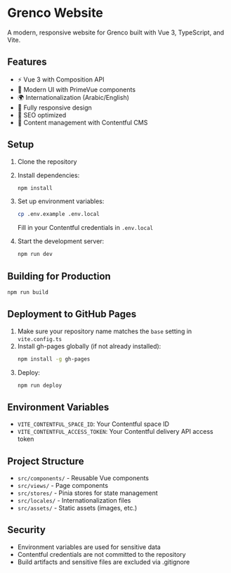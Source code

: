 # Grenco Website

A modern, responsive website for Grenco built with Vue 3, TypeScript, and Vite.

## Features

- ⚡️ Vue 3 with Composition API
- 🎨 Modern UI with PrimeVue components
- 🌍 Internationalization (Arabic/English)
- 📱 Fully responsive design
- 🎯 SEO optimized
- 🔄 Content management with Contentful CMS

## Setup

1. Clone the repository
2. Install dependencies:
   ```bash
   npm install
   ```

3. Set up environment variables:
   ```bash
   cp .env.example .env.local
   ```
   Fill in your Contentful credentials in `.env.local`

4. Start the development server:
   ```bash
   npm run dev
   ```

## Building for Production

```bash
npm run build
```

## Deployment to GitHub Pages

1. Make sure your repository name matches the `base` setting in `vite.config.ts`
2. Install gh-pages globally (if not already installed):
   ```bash
   npm install -g gh-pages
   ```
3. Deploy:
   ```bash
   npm run deploy
   ```

## Environment Variables

- `VITE_CONTENTFUL_SPACE_ID`: Your Contentful space ID
- `VITE_CONTENTFUL_ACCESS_TOKEN`: Your Contentful delivery API access token

## Project Structure

- `src/components/` - Reusable Vue components
- `src/views/` - Page components
- `src/stores/` - Pinia stores for state management
- `src/locales/` - Internationalization files
- `src/assets/` - Static assets (images, etc.)

## Security

- Environment variables are used for sensitive data
- Contentful credentials are not committed to the repository
- Build artifacts and sensitive files are excluded via .gitignore
